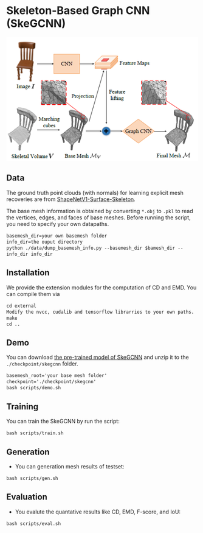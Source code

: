 # Skeleton-Based Graph CNN (SkeGCNN)

<p align="center">
  <img src="./images/SkeGCNN.png" />
</p>

## Data

The ground truth point clouds (with normals) for learning explicit mesh recoveries are from [ShapeNetV1-Surface-Skeleton](https://drive.google.com/file/d/1FlXiWFuBbryyNvyH07kGGl9WlmuYPVAP/view?usp=sharing).

The base mesh information is obtained by converting ```*.obj``` to  ```.pkl``` to read the vertices, edges, and faces of base meshes.
Before running the script, you need to specify your own datapaths.
```shell
basemesh_dir=your own basemesh folder
info_dir=the ouput directory
python ./data/dump_basemesh_info.py --basemesh_dir $bamesh_dir --info_dir info_dir
```

## Installation

We provide the extension modules for the computation of CD and EMD. You can compile them via
```shell
cd external
Modify the nvcc, cudalib and tensorflow librarries to your own paths.
make 
cd ..
```

## Demo
You can download [the pre-trained model of SkeGCNN](https://drive.google.com/file/d/1F7tTIMFyw-Yz6dTGRy3s1Aw_XfaRGUUa/view?usp=sharing) and unzip it to the ```./checkpoint/skegcnn``` folder.
```shell
basemesh_root='your base mesh folder'
checkpoint='./checkpoint/skegcnn'
bash scripts/demo.sh
```

## Training

You can train the SkeGCNN by run the script: 
```shell
bash scripts/train.sh
```

## Generation
* You can generation mesh results of testset: 
```shell
bash scripts/gen.sh
```

## Evaluation

* You evalute the quantative results like CD, EMD, F-score, and IoU: 
```shell
bash scripts/eval.sh
```